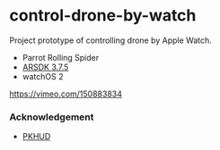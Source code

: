 # control-drone-by-watch
Project prototype of controlling drone by Apple Watch.

- Parrot Rolling Spider
- [ARSDK 3.7.5](https://github.com/Parrot-Developers/ARSDKBuildUtils/releases/tag/ARSDK3_version_3_7_5)
- watchOS 2

https://vimeo.com/150883834

### Acknowledgement

- [PKHUD](https://github.com/pkluz/PKHUD)
